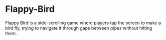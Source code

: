 # Flappy-Bird
Flappy Bird is a side-scrolling game where players tap the screen to make a bird fly, trying to navigate it through gaps between pipes without hitting them.
